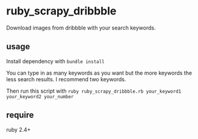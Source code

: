 # ruby_scrapy_dribbble
Download images from dribbble with your search keywords.

## usage
Install dependency with `bundle install`

You can type in as many keywords as you want but the more keywords the less search results. I recommend two keywords.

Then run this script with `ruby ruby_scrapy_dribbble.rb your_keyword1 your_keyword2 your_number`

## require
ruby 2.4+
